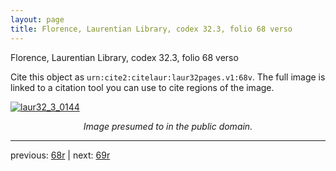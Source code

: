 ```yaml
---
layout: page
title: Florence, Laurentian Library, codex 32.3, folio 68 verso
---
```


Florence, Laurentian Library, codex 32.3, folio 68 verso

Cite this object as `urn:cite2:citelaur:laur32pages.v1:68v`.  The full image is linked to a citation tool you can use to cite regions of the image.

[![laur32_3_0144](http://www.homermultitext.org/iipsrv?IIIF=/project/homer/pyramidal/deepzoom/citelaur/laur32imgs/v1/laur32_3_0144.tif/full/800,/0/default.jpg)](http://www.homermultitext.org/ict2/?urn=urn:cite2:citelaur:laur32imgs.v1:laur32_3_0144) 

<p style="text-align: center; font-style: italic;">Image presumed to in the public domain.</p>

---

previous: [68r](../68r/) | next: [69r](../69r/)